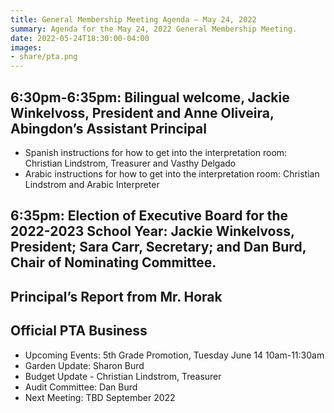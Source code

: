 ```yaml
---
title: General Membership Meeting Agenda – May 24, 2022
summary: Agenda for the May 24, 2022 General Membership Meeting.
date: 2022-05-24T18:30:00-04:00
images:
- share/pta.png
---
```


## 6:30pm-6:35pm: Bilingual welcome, Jackie Winkelvoss, President and Anne Oliveira, Abingdon’s Assistant Principal
- Spanish instructions for how to get into the interpretation room: Christian Lindstrom, Treasurer and Vasthy Delgado
- Arabic instructions for how to get into the interpretation room: Christian Lindstrom and Arabic Interpreter

## 6:35pm: Election of Executive Board for the 2022-2023 School Year: Jackie Winkelvoss, President; Sara Carr, Secretary; and Dan Burd, Chair of Nominating Committee.

## Principal’s Report from Mr. Horak

## Official PTA Business
- Upcoming Events: 5th Grade Promotion, Tuesday June 14 10am-11:30am
- Garden Update: Sharon Burd
- Budget Update - Christian Lindstrom, Treasurer
- Audit Committee: Dan Burd
- Next Meeting: TBD September 2022
